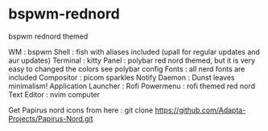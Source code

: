 # bspwm-rednord
bspwm rednord themed


WM : bspwm
Shell : fish with aliases included (upall for regular updates and aur updates)
Terminal : kitty 
Panel : polybar red nord themed, but it is very easy to changed the colors see polybar config
Fonts : all nerd fonts are included
Compositor : picom sparkles
Notify Daemon : Dunst leaves minimalism!
Application Launcher : Rofi
Powermenu : rofi themed red nord 
Text Editor : nvim computer

Get  Papirus nord icons from here : git clone https://github.com/Adapta-Projects/Papirus-Nord.git

